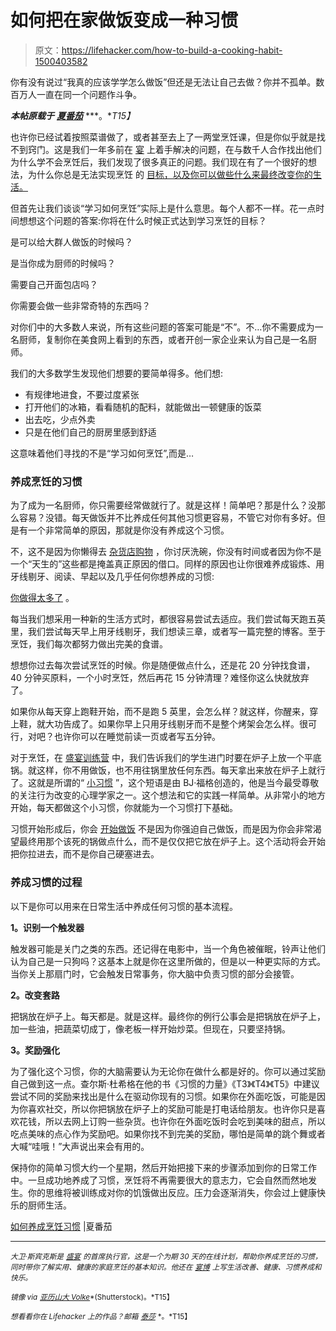 # 如何把在家做饭变成一种习惯

> 原文：<https://lifehacker.com/how-to-build-a-cooking-habit-1500403582>

你有没有说过“我真的应该学学怎么做饭”但还是无法让自己去做？你并不孤单。数百万人一直在同一个问题作斗争。



***本帖原载于*** [***夏番茄***](http://summertomato.com/how-to-build-a-cooking-habit/) ***。**T15】*

也许你已经试着按照菜谱做了，或者甚至去上了一两堂烹饪课，但是你似乎就是找不到窍门。这是我们一年多前在 [宴](http://letsfeast.com/) 上着手解决的问题，在与数千人合作找出他们为什么学不会烹饪后，我们发现了很多真正的问题。我们现在有了一个很好的想法，为什么你总是无法实现烹饪 的 [目标，以及你可以做些什么来最终改变你的生活。](https://lifehacker.com/how-can-i-get-more-into-cooking-at-home-5914303)

但首先让我们谈谈“学习如何烹饪”实际上是什么意思。每个人都不一样。花一点时间想想这个问题的答案:你将在什么时候正式达到学习烹饪的目标？

是可以给大群人做饭的时候吗？

是当你成为厨师的时候吗？

需要自己开面包店吗？

你需要会做一些非常奇特的东西吗？

对你们中的大多数人来说，所有这些问题的答案可能是“不”。不…你不需要成为一名厨师，复制你在美食网上看到的东西，或者开创一家企业来认为自己是一名厨师。

我们的大多数学生发现他们想要的要简单得多。他们想:

*   有规律地进食，不要过度紧张
*   打开他们的冰箱，看看随机的配料，就能做出一顿健康的饭菜
*   出去吃，少点外卖
*   只是在他们自己的厨房里感到舒适

这意味着他们寻找的不是“学习如何烹饪”,而是…

### 养成烹饪的习惯

为了成为一名厨师，你只需要经常做就行了。就是这样！简单吧？那是什么？没那么容易？没错。每天做饭并不比养成任何其他习惯更容易，不管它对你有多好。但是有一个非常简单的原因，那就是你没有养成这个习惯。

不，这不是因为你懒得去 [杂货店购物](https://lifehacker.com/i-hate-grocery-shopping-this-is-how-i-fixed-it-5935295) ，你讨厌洗碗，你没有时间或者因为你不是一个“天生的”这些都是掩盖真正原因的借口。同样的原因也让你很难养成锻炼、用牙线剔牙、阅读、早起以及几乎任何你想养成的习惯:

[你做得太多了](http://summertomato.com/no-really-you-have-time-to-eat-better/) 。

每当我们想采用一种新的生活方式时，都很容易尝试去适应。我们尝试每天跑五英里，我们尝试每天早上用牙线剔牙，我们想读三章，或者写一篇完整的博客。至于烹饪，我们每次都努力做出完美的食谱。

想想你过去每次尝试烹饪的时候。你是随便做点什么，还是花 20 分钟找食谱，40 分钟买原料，一个小时烹饪，然后再花 15 分钟清理？难怪你这么快就放弃了。

如果你从每天穿上跑鞋开始，而不是跑 5 英里，会怎么样？就这样，你醒来，穿上鞋，就大功告成了。如果你早上只用牙线剔牙而不是整个烤架会怎么样。很可行，对吧？也许你可以在睡觉前读一页或者写五分钟。

对于烹饪，在 [盛宴训练营](http://www.letsfeast.com/) 中，我们告诉我们的学生进门时要在炉子上放一个平底锅。就这样，你不用做饭，也不用往锅里放任何东西。每天拿出来放在炉子上就行了。这就是所谓的“ [小习惯](http://tinyhabits.com/) ”，这个短语是由 BJ·福格创造的，他是当今最受尊敬的关注行为改变的心理学家之一。这个想法和它的实践一样简单。从非常小的地方开始，每天都做这个小习惯，你就能为一个习惯打下基础。

习惯开始形成后，你会 [开始做饭](https://lifehacker.com/how-i-broke-my-addiction-to-takeout-and-started-cooking-476039932) 不是因为你强迫自己做饭，而是因为你会非常渴望最终用那个该死的锅做点什么，而不是仅仅把它放在炉子上。这个活动将会开始把你拉进去，而不是你自己硬塞进去。

### 养成习惯的过程

以下是你可以用来在日常生活中养成任何习惯的基本流程。

**1。识别一个触发器**

触发器可能是关门之类的东西。还记得在电影中，当一个角色被催眠，铃声让他们认为自己是一只狗吗？这基本上就是你在这里所做的，但是以一种更实际的方式。当你关上那扇门时，它会触发日常事务，你大脑中负责习惯的部分会接管。

**2。改变套路**

把锅放在炉子上。每天都是。就是这样。最终你的例行公事会是把锅放在炉子上，加一些油，把蔬菜切成丁，像老板一样开始炒菜。但现在，只要坚持锅。

**3。奖励强化**

为了强化这个习惯，你的大脑需要认为无论你在做什么都是好的。你可以通过奖励自己做到这一点。查尔斯·杜希格在他的书《习惯的力量》《T3》《T4》《T5》中建议尝试不同的奖励来找出是什么在驱动你现有的习惯。如果你在外面吃饭，可能是因为你喜欢社交，所以你把锅放在炉子上的奖励可能是打电话给朋友。也许你只是喜欢花钱，所以去网上订购一些杂货。也许你在外面吃饭时会吃到美味的甜点，所以吃点美味的点心作为奖励吧。如果你找不到完美的奖励，哪怕是简单的跳个舞或者大喊“哇哦！”大声说出来会有用的。

保持你的简单习惯大约一个星期，然后开始把接下来的步骤添加到你的日常工作中。一旦成功地养成了习惯，烹饪将不再需要很大的意志力，它会自然而然地发生。你的思维将被训练成对你的饥饿做出反应。压力会逐渐消失，你会过上健康快乐的厨师生活。

[如何养成烹饪习惯](http://summertomato.com/how-to-build-a-cooking-habit/) |夏番茄

* * *

<small>*大卫·斯宾克斯是*</small> [<small>*盛宴*</small>](http://letsfeast.com/) <small>*的首席执行官，这是一个为期 30 天的在线计划，帮助你养成烹饪的习惯，同时带你了解实用、健康的家庭烹饪的基本知识。他还在*</small> [<small>*宴博*</small>](http://blog.letsfeast.com/) <small>*上写生活改善、健康、习惯养成和快乐。*</small>

<small>*镜像 via*</small> [<small>*亚历山大 Volke*</small>](http://www.shutterstock.com/pic.mhtml?id=139839970&src=id)<small>*(Shutterstock)。*T15】</small>

<small>*想看看你在 Lifehacker 上的作品？邮箱*</small> [<small>*泰莎*</small>](https://mail.google.com/mail/?view=cm&fs=1&tf=1&to=tessa@lifehacker.com) <small>*。*T15】</small>